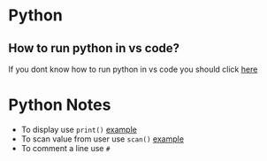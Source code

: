 # Python
## How to run python in vs code?
If you dont know how to run python in vs code you should click [here](https://code.visualstudio.com/docs/python/python-tutorial)
# Python Notes
- To display use `print()` [example](https://github.com/vagabon-09/Python/blob/master/Class/print.py)
- To scan value from user use `scan()` [example](https://github.com/vagabon-09/Python/blob/master/Class/scan.py)
- To comment a line use `#`

